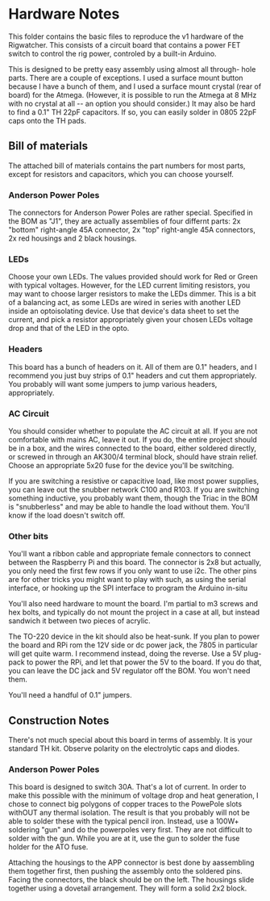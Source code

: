 # Hardware Notes

This folder contains the basic files to reproduce the v1 hardware of the 
Rigwatcher. This consists of a circuit board that contains a power
FET switch to control the rig power, controled by a built-in Arduino.

This is designed to be pretty easy assembly using almost all through-
hole parts. There are a couple of exceptions. I used a surface mount
button because I have a bunch of them, and I used a surface mount 
crystal (rear of board) for the Atmega. (However, it is possible to 
run the Atmega at 8 MHz with no crystal at all -- an option you should
consider.) It may also be hard to find a 0.1" TH 22pF capacitors. If
so, you can easily solder in 0805 22pF caps onto the TH pads.

## Bill of materials

The attached bill of materials contains the part numbers for most
parts, except for resistors and capacitors, which you can choose yourself.

### Anderson Power Poles

The connectors for Anderson Power Poles are rather special. Specified
in the BOM as "J1", they are actually assemblies of four differnt parts:
2x "bottom" right-angle 45A connector, 2x "top" right-angle 45A connectors,
2x red housings and 2 black housings.

### LEDs

Choose your own LEDs. The values provided should work for Red or 
Green with typical voltages. However, for the LED current limiting
resistors, you may want to choose larger resistors to make the LEDs
dimmer. This is a bit of a balancing act, as some LEDs are wired in series
with another LED inside an optoisolating device. Use that device's data
sheet to set the current, and pick a resistor appropriately given your 
chosen LEDs voltage drop and that of the LED in the opto.

### Headers

This board has a bunch of headers on it. All of them are 0.1" headers,
and I recommend you just buy strips of 0.1" headers and cut them appropriately.
You probably will want some jumpers to jump various headers, appropriately.

### AC Circuit

You should consider whether to populate the AC circuit at all. If you
are not comfortable with mains AC, leave it out. If you do, the entire
project should be in a box, and the wires connected to the board, either
soldered directly, or screwed in through an AK300/4 terminal block,
should have strain relief. Choose an appropriate 5x20 fuse for the device
you'll be switching.

If you are switching a resistive or capacitive load, like most power
supplies, you can leave out the snubber network C100 and R103. If
you are switching something inductive, you probably want them, though
the Triac in the BOM is "snubberless" and may be able to handle the 
load without them. You'll know if the load doesn't switch off.

### Other bits

You'll want a ribbon cable and appropriate female connectors 
to connect between the Raspberry Pi and this board. The connector
is 2x8 but actually, you only need the first few rows if you only
want to use i2c. The other pins are for other tricks you might want
to play with such, as using the serial interface, or hooking up the
SPI interface to program the Arduino in-situ

You'll also need hardware to mount the board. I'm partial to m3
screws and hex bolts, and typically do not mount the project in a 
case at all, but instead sandwich it between two pieces of acrylic.

The TO-220 device in the kit should also be heat-sunk. If you 
plan to power the board and RPi rom the 12V side or dc power jack,
the 7805 in particular will get quite warm. I recommend instead,
doing the reverse. Use a 5V plug-pack to power the RPi, and let that
power the 5V to the board. If you do that, you can leave the DC jack
and 5V regulator off the BOM. You won't need them.

You'll need a handful of 0.1" jumpers.

## Construction Notes

There's not much special about this board in terms of assembly. It
is your standard TH kit. Observe polarity on the electrolytic caps
and diodes.

### Anderson Power Poles

This board is designed to switch 30A. That's a lot of current. In order
to make this possible with the minimum of voltage drop and heat generation,
I chose to connect big polygons of copper traces to the PowePole slots
withOUT any thermal isolation. The result is that you probably will not
be able to solder these with the typical pencil iron. Instead, use a 100W+
soldering "gun" and do the powerpoles very first. They are not difficult
to solder with the gun. While you are at it, use the gun to solder the 
fuse holder for the ATO fuse.

Attaching the housings to the APP connector is best done by aassembling
them together first, then pushing the assembly onto the soldered pins.
Facing the connectors, the black should be on the left. The housings
slide together using a dovetail arrangement. They will form a solid 2x2
block.


